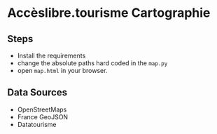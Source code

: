 # Accèslibre.tourisme Cartographie
## Steps
- Install the requirements
- change the absolute paths hard coded in the `map.py`
- open `map.html` in your browser.
## Data Sources
- OpenStreetMaps
- France GeoJSON
- Datatourisme